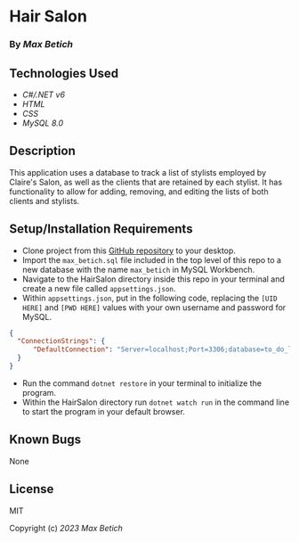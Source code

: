 # **Hair Salon**

### By _Max Betich_

## Technologies Used

* _C#/.NET v6_
* _HTML_
* _CSS_
* _MySQL 8.0_

## Description
This application uses a database to track a list of stylists employed by Claire's Salon, as well as the clients that are retained by each stylist. It has functionality to allow for adding, removing, and editing the lists of both clients and stylists.

## Setup/Installation Requirements
* Clone project from this [GitHub repository](https://github.com/MaxBetich/hairsalon.git) to your desktop.
* Import the `max_betich.sql` file included in the top level of this repo to a new database with the name `max_betich` in MySQL Workbench.
* Navigate to the HairSalon directory inside this repo in your terminal and create a new file called `appsettings.json`.
* Within `appsettings.json`, put in the following code, replacing the `[UID HERE]` and `[PWD HERE]` values with your own username and password for MySQL.

```json
{
  "ConnectionStrings": {
      "DefaultConnection": "Server=localhost;Port=3306;database=to_do_list_with_ef_core;uid=[UID HERE];pwd=[PWD HERE];"
  }
}
```
* Run the command `dotnet restore` in your terminal to initialize the program.
* Within the HairSalon directory run `dotnet watch run` in the command line to start the program in your default browser.

## Known Bugs

None

## License

MIT

Copyright (c) _2023_ _Max Betich_